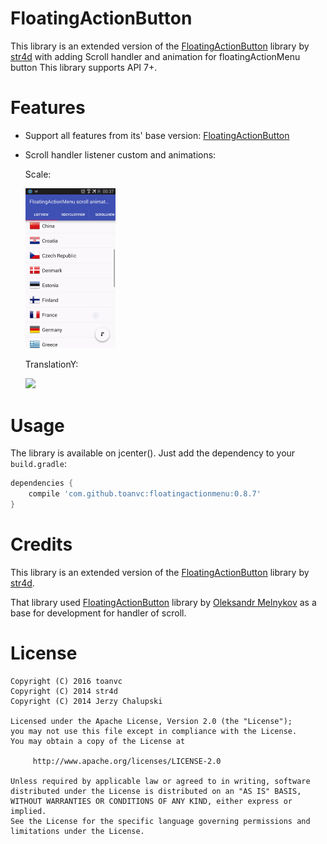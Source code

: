 FloatingActionButton
====================
This library is an extended version of the [FloatingActionButton](https://github.com/str4d/android-floating-action-button) library by [str4d](https://github.com/str4d) with adding Scroll handler and animation for floatingActionMenu button
This library supports API 7+.

Features
========
* Support all features from its' base version: [FloatingActionButton](https://github.com/str4d/android-floating-action-button)
* Scroll handler listener custom and animations:

    Scale:

    <img src="screenshots/scale.gif" width="30%">
  
    TranslationY:  

    <img src="screenshots/translationY.gif" width="30%">
    
Usage
=====
The library is available on jcenter(). Just add the dependency to your `build.gradle`:

```groovy
dependencies {
    compile 'com.github.toanvc:floatingactionmenu:0.8.7'
}
```





Credits
=======
This library is an extended version of the [FloatingActionButton](https://github.com/str4d/android-floating-action-button) library by [str4d](https://github.com/str4d).

That library used [FloatingActionButton](https://github.com/makovkastar/FloatingActionButton) library by [Oleksandr Melnykov](https://github.com/makovkastar) as a base for development for handler of scroll.

License
=======
    Copyright (C) 2016 toanvc
    Copyright (C) 2014 str4d
    Copyright (C) 2014 Jerzy Chalupski

    Licensed under the Apache License, Version 2.0 (the "License");
    you may not use this file except in compliance with the License.
    You may obtain a copy of the License at

         http://www.apache.org/licenses/LICENSE-2.0

    Unless required by applicable law or agreed to in writing, software
    distributed under the License is distributed on an "AS IS" BASIS,
    WITHOUT WARRANTIES OR CONDITIONS OF ANY KIND, either express or implied.
    See the License for the specific language governing permissions and
    limitations under the License.
